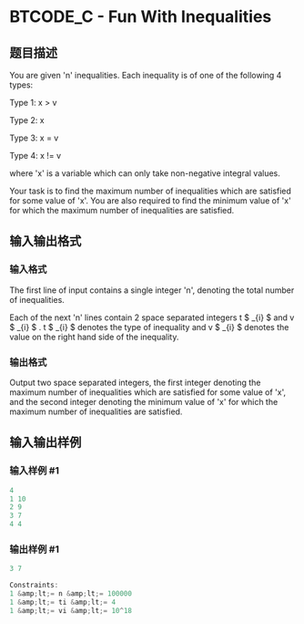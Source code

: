 # BTCODE_C - Fun With Inequalities

## 题目描述

You are given 'n' inequalities. Each inequality is of one of the following 4 types:

Type 1: x > v

Type 2: x 

Type 3: x = v

Type 4: x != v

where 'x' is a variable which can only take non-negative integral values.

Your task is to find the maximum number of inequalities which are satisfied for some value of 'x'. You are also required to find the minimum value of 'x' for which the maximum number of inequalities are satisfied.

## 输入输出格式

### 输入格式

The first line of input contains a single integer 'n', denoting the total number of inequalities.

Each of the next 'n' lines contain 2 space separated integers t $ _{i} $ and v $ _{i} $ . t $ _{i} $ denotes the type of inequality and v $ _{i} $ denotes the value on the right hand side of the inequality.

### 输出格式

Output two space separated integers, the first integer denoting the maximum number of inequalities which are satisfied for some value of 'x', and the second integer denoting the minimum value of 'x' for which the maximum number of inequalities are satisfied.

## 输入输出样例

### 输入样例 #1

```cpp
4
1 10
2 9
3 7
4 4
```


### 输出样例 #1

```cpp
3 7

Constraints:
1 &amp;lt;= n &amp;lt;= 100000
1 &amp;lt;= ti &amp;lt;= 4
1 &amp;lt;= vi &amp;lt;= 10^18
```


